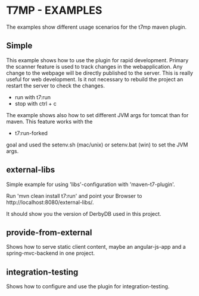 T7MP - EXAMPLES
===============

The examples show different usage scenarios for the t7mp maven plugin.


## Simple ##

This example shows how to use the plugin for rapid development. Primary the scanner feature is used to track changes
in the webapplication. Any change to the webpage will be directly published to the server. This is really useful
for web development. Is it not necessary to rebuild the project an restart the server to check the changes.

* run with t7:run
* stop with ctrl + c

The example shows also how to set different JVM args for tomcat than for maven. This feature works with the

* t7:run-forked

goal and used the setenv.sh (mac/unix) or setenv.bat (win) to set the JVM args.


## external-libs ##

Simple example for using 'libs'-configuration with 'maven-t7-plugin'.

Run 'mvn clean install t7:run' and point your Browser to http://localhost:8080/external-libs/.

It should show you the version of DerbyDB used in this project.

## provide-from-external ##

Shows how to serve static client content, maybe an angular-js-app and a spring-mvc-backend in one project.

## integration-testing ##

Shows how to configure and use the plugin for integration-testing.
